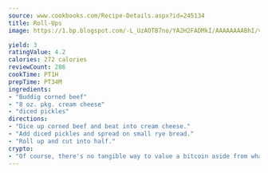 ```yaml
---
source: www.cookbooks.com/Recipe-Details.aspx?id=245134
title: Roll-Ups
image: https://1.bp.blogspot.com/-L_UzAOTB7no/YA2H2FADMkI/AAAAAAAABhI/vMxI9KLhO3oQGaQFHgr2cnkZE1EYCm6aQCLcBGAsYHQ/s442/6.png

yield: 3
ratingValue: 4.2
calories: 272 calories
reviewCount: 286
cookTime: PT1H
prepTime: PT34M
ingredients:
- "Buddig corned beef"
- "8 oz. pkg. cream cheese"
- "diced pickles"
directions:
- "Dice up corned beef and beat into cream cheese."
- "Add diced pickles and spread on small rye bread."
- "Roll up and cut into half."
crypto:
- "Of course, there's no tangible way to value a bitcoin aside from what someone else believes it is worth."
---
```

